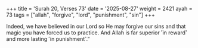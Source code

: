 +++
title = 'Surah 20, Verses 73'
date = '2025-08-27'
weight = 2421
ayah = 73
tags = ["allah", "forgive", "lord", "punishment", "sin"]
+++

Indeed, we have believed in our Lord so He may forgive our sins and that magic you have forced us to practice. And Allah is far superior ˹in reward˺ and more lasting ˹in punishment˺.”